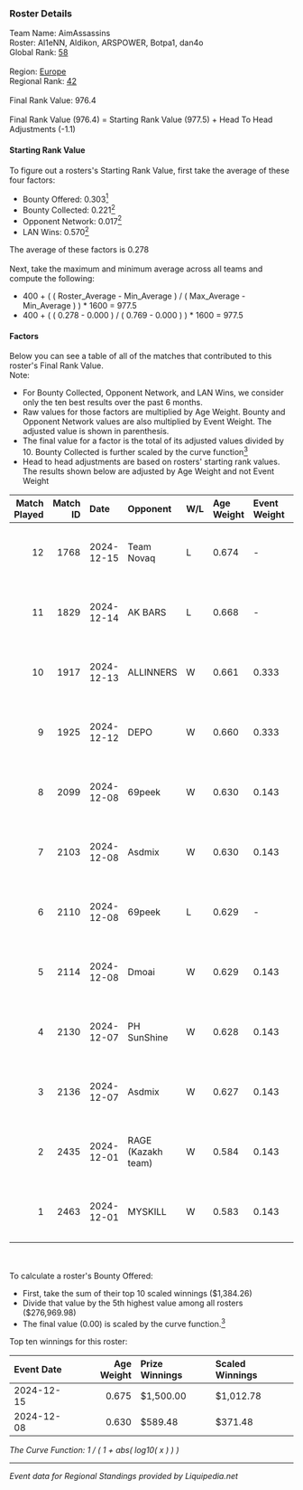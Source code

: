 ### Roster Details<br />
Team Name: AimAssassins<br />
Roster: Al1eNN, Aldikon, ARSPOWER, Botpa1, dan4o<br />
Global Rank: [58](../standings_global.md)<br />
<br />
Region: [Europe]( ../standings_europe.md)<br />
Regional Rank: [42]( ../standings_europe.md)<br />
<br />
Final Rank Value:  976.4<br />
<br />
Final Rank Value (976.4) = Starting Rank Value (977.5) + Head To Head Adjustments (-1.1)<br />

#### Starting Rank Value<br />
To figure out a rosters's Starting Rank Value, first take the average of these four factors:<br />
- Bounty Offered: 0.303[<sup>1</sup>](#table2)
- Bounty Collected: 0.221[<sup>2</sup>](#table1)
- Opponent Network: 0.017[<sup>2</sup>](#table1)
- LAN Wins: 0.570[<sup>2</sup>](#table1)

The average of these factors is 0.278<br />
<br />
Next, take the maximum and minimum average across all teams and compute the following:<br />
- 400 + ( ( Roster_Average - Min_Average ) / ( Max_Average - Min_Average ) ) * 1600 = 977.5
- 400 + ( ( 0.278 - 0.000 ) / ( 0.769 - 0.000 ) ) * 1600 = 977.5


#### Factors<br />
Below you can see a table of all of the matches that contributed to this roster's Final Rank Value.<br />
Note:<br />

- For Bounty Collected, Opponent Network, and LAN Wins, we consider only the ten best results over the past 6 months.
- Raw values for those factors are multiplied by Age Weight. Bounty and Opponent Network values are also multiplied by Event Weight. The adjusted value is shown in parenthesis.
- The final value for a factor is the total of its adjusted values divided by 10. Bounty Collected is further scaled by the curve function[<sup>3</sup>](#curveFunction)
- Head to head adjustments are based on rosters' starting rank values. The results shown below are adjusted by Age Weight and not Event Weight
<span id="table1"></span><br />


| Match Played | Match ID | Date       | Opponent           | W/L | Age Weight | Event Weight | Bounty Collected | Opponent Network | LAN Wins  | H2H Adj. | Roster                                     |
| -: | -: | :- | :- | :- | :- | :- | :- | :- | :- | -: | :- |
|           12 |     1768 | 2024-12-15 | Team Novaq         | L   | 0.674      | -            | -                | -                | -         |    -5.67 | Al1eNN, Aldikon, ARSPOWER, Botpa1, dan4o   |
|           11 |     1829 | 2024-12-14 | AK BARS            | L   | 0.668      | -            | -                | -                | -         |   -13.33 | Al1eNN, Aldikon, ARSPOWER, Botpa1, dan4o   |
|           10 |     1917 | 2024-12-13 | ALLINNERS          | W   | 0.661      | 0.333        | 0.003 (0.001)    | 0.152 (0.033)    | 1 (0.661) |     4.45 | Al1eNN, Aldikon, ARSPOWER, Botpa1, dan4o   |
|            9 |     1925 | 2024-12-12 | DEPO               | W   | 0.660      | 0.333        | 0.007 (0.002)    | 0.295 (0.065)    | 1 (0.660) |     5.63 | Al1eNN, Aldikon, ARSPOWER, Botpa1, dan4o   |
|            8 |     2099 | 2024-12-08 | 69peek             | W   | 0.630      | 0.143        | 0.001 (0.000)    | 0.122 (0.011)    | 1 (0.630) |     5.34 | Al1eNN, Aldikon, bluewat3r, Botpa1, proksa |
|            7 |     2103 | 2024-12-08 | Asdmix             | W   | 0.630      | 0.143        | 0.000 (0.000)    | 0.092 (0.008)    | 1 (0.630) |     2.68 | Al1eNN, Aldikon, bluewat3r, Botpa1, proksa |
|            6 |     2110 | 2024-12-08 | 69peek             | L   | 0.629      | -            | -                | -                | -         |   -14.79 | Al1eNN, Aldikon, bluewat3r, Botpa1, proksa |
|            5 |     2114 | 2024-12-08 | Dmoai              | W   | 0.629      | 0.143        | 0.000 (0.000)    | 0.092 (0.008)    | 1 (0.629) |     1.38 | Al1eNN, Aldikon, bluewat3r, Botpa1, proksa |
|            4 |     2130 | 2024-12-07 | PH SunShine        | W   | 0.628      | 0.143        | 0.000 (0.000)    | 0.061 (0.005)    | 1 (0.628) |     1.83 | Al1eNN, Aldikon, bluewat3r, Botpa1, proksa |
|            3 |     2136 | 2024-12-07 | Asdmix             | W   | 0.627      | 0.143        | 0.000 (0.000)    | 0.092 (0.008)    | 1 (0.627) |     2.44 | Al1eNN, Aldikon, bluewat3r, Botpa1, proksa |
|            2 |     2435 | 2024-12-01 | RAGE (Kazakh team) | W   | 0.584      | 0.143        | 0.006 (0.000)    | 0.183 (0.015)    | 0 (0.000) |     5.69 | Al1eNN, Aldikon, ARSPOWER, Botpa1, dan4o   |
|            1 |     2463 | 2024-12-01 | MYSKILL            | W   | 0.583      | 0.143        | 0.003 (0.000)    | 0.129 (0.011)    | 0 (0.000) |     3.26 | Al1eNN, Aldikon, ARSPOWER, Botpa1, dan4o   |

<br />
<span id="table2"></span><br />
To calculate a roster's Bounty Offered:<br />

- First, take the sum of their top 10 scaled winnings ($1,384.26)
- Divide that value by the 5th highest value among all rosters ($276,969.98)
- The final value (0.00) is scaled by the curve function.[<sup>3</sup>](#curveFunction)

Top ten winnings for this roster:<br />

| Event Date | Age Weight | Prize Winnings | Scaled Winnings |
| :- | -: | :- | :- |
| 2024-12-15 |      0.675 | $1,500.00      | $1,012.78       |
| 2024-12-08 |      0.630 | $589.48        | $371.48         |


<span id="curveFunction"></span>_The Curve Function: 1 / ( 1 + abs( log10( x ) ) )_<br />

---
_Event data for Regional Standings provided by Liquipedia.net_<br />
